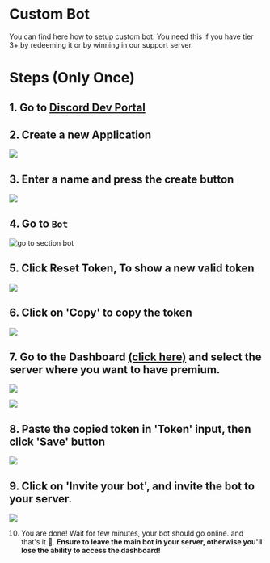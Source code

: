 # Custom Bot
You can find here how to setup custom bot. You need this if you have tier 3+ by redeeming it or by winning in our support server.

# Steps (Only Once)
## 1. Go to [Discord Dev Portal](https://discord.com/developers/applications)


## 2. Create a new Application

![](https://i.imgur.com/kA8EKS7.png)


## 3. Enter a name and press the create button

![](https://i.imgur.com/46zlT4y.png)

## 4. Go to `Bot`
![go to section bot](https://i.imgur.com/xUCbccq.png)

## 5. Click Reset Token, To show a new valid token
![](https://i.imgur.com/GbWfwyy.png)

## 6. Click on 'Copy' to copy the token
![](https://i.imgur.com/pHYqcIT.png)

## 7. Go to the Dashboard [(click here)](https://ccommandbot.com/dashboard) and select the server where you want to have premium.
![](https://i.imgur.com/Ostshet.png)

![](https://i.imgur.com/fQXdiT3.png)


## 8. Paste the copied token in 'Token' input, then click 'Save' button
![](https://i.imgur.com/2FAuEKp.png)


## 9. Click on 'Invite your bot', and invite the bot to your server.
![](https://i.imgur.com/zkjCUvB.png)


10. You are done!
  Wait for few minutes, your bot should go online.
  and that's it :tada:. **Ensure to leave the main bot in your server, otherwise you'll lose the ability to access the dashboard!**
